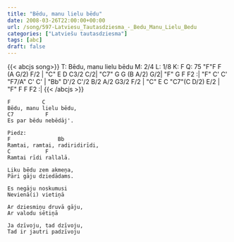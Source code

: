 ```yaml
---
title: "Bēdu, manu lielu bēdu"
date: 2008-03-26T22:00:00+00:00
url: /song/597-Latviesu_Tautasdziesma_-_Bedu_Manu_Lielu_Bedu
categories: ["Latviešu tautasdziesma"]
tags: [abc]
draft: false
---
```

{{< abcjs song>}}
T: Bēdu, manu lielu bēdu
M: 2/4
L: 1/8
K: F
Q: 75
"F"F F (A G/2) F/2 | "C" E D C3/2 C/2| "C7" G G (B A/2) G/2| "F" G F F2 :|
"F" C' C' "F7/A" C' C' | "Bb" D'/2 C'/2 B/2 A/2 G3/2 F/2 | "C" E  C "C7"(C D/2) E/2 | "F" F F F2 :| 
{{< /abcjs >}}
```text
F          C
Bēdu, manu lielu bēdu,
C7          F
Es par bēdu nebēdāj'.

Piedz:
F               Bb
Ramtai, ramtai, radiridirīdi,
C           F
Ramtai rīdi rallalā.

Liku bēdu zem akmeņa,
Pāri gāju dziedādams.

Es negāju noskumusi
Nevienā(i) vietiņā

Ar dziesmiņu druvā gāju,
Ar valodu sētiņā

Ja dzīvoju, tad dzīvoju,
Tad ir jautri padzīvoju
```